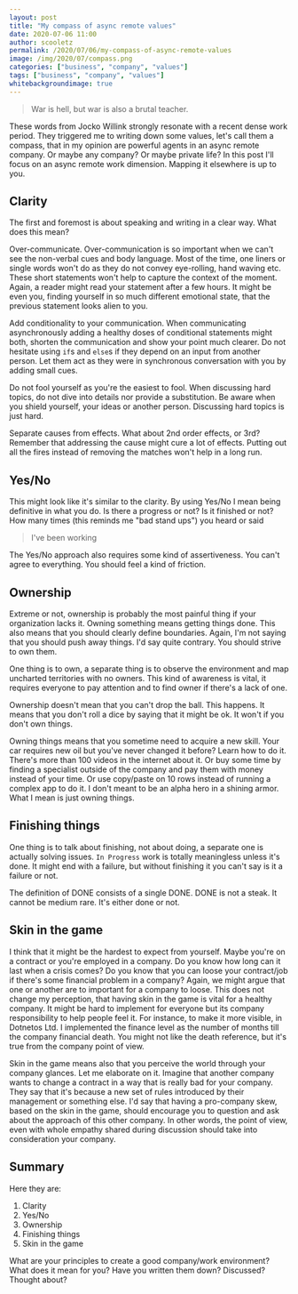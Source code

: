```yaml
---
layout: post
title: "My compass of async remote values"
date: 2020-07-06 11:00
author: scooletz
permalink: /2020/07/06/my-compass-of-async-remote-values
image: /img/2020/07/compass.png
categories: ["business", "company", "values"]
tags: ["business", "company", "values"]
whitebackgroundimage: true
---
```


> War is hell, but war is also a brutal teacher.

These words from Jocko Willink strongly resonate with a recent dense work period. They triggered me to writing down some values, let's call them a compass, that in my opinion are powerful agents in an async remote company. Or maybe any company? Or maybe private life? In this post I'll focus on an  async remote work dimension. Mapping it elsewhere is up to you.

## Clarity

The first and foremost is about speaking and writing in a clear way. What does this mean?

Over-communicate. Over-communication is so important when we can't see the non-verbal cues and body language. Most of the time, one liners or single words won't do as they do not convey eye-rolling, hand waving etc. These short statements won't help to capture the context of the moment. Again, a reader might read your statement after a few hours. It might be even you, finding yourself in so much different emotional state, that the previous statement looks alien to you.

Add conditionality to your communication. When communicating asynchronously adding a healthy doses of conditional statements might both, shorten the communication and show your point much clearer. Do not hesitate using `if`s and `else`s if they depend on an input from another person. Let them act as they were in synchronous conversation with you by adding small cues.

Do not fool yourself as you're the easiest to fool. When discussing hard topics, do not dive into details nor provide a substitution. Be aware when you shield yourself, your ideas or another person. Discussing hard topics is just hard.

Separate causes from effects. What about 2nd order effects, or 3rd? Remember that addressing the cause might cure a lot of effects. Putting out all the fires instead of removing the matches won't help in a long run.

## Yes/No

This might look like it's similar to the clarity. By using Yes/No I mean being definitive in what you do. Is there a progress or not? Is it finished or not? How many times (this reminds me "bad stand ups") you heard or said

> I've been working

The Yes/No approach also requires some kind of assertiveness. You can't agree to everything. You should feel a kind of friction.

## Ownership

Extreme or not, ownership is probably the most painful thing if your organization lacks it. Owning something means getting things done. This also means that you should clearly define boundaries. Again, I'm not saying that you should push away things. I'd say quite contrary. You should strive to own them.

One thing is to own, a separate thing is to observe the environment and map uncharted territories with no owners. This kind of awareness is vital, it requires everyone to pay attention and to find owner if there's a lack of one.

Ownership doesn't mean that you can't drop the ball. This happens. It means that you don't roll a dice by saying that it might be ok. It won't if you don't own things.

Owning things means that you sometime need to acquire a new skill. Your car requires new oil but you've never changed it before? Learn how to do it. There's more than 100 videos in the internet about it. Or buy some time by finding a specialist outside of the company and pay them with money instead of your time. Or use copy/paste on 10 rows instead of running a complex app to do it. I don't meant to be an alpha hero in a shining armor. What I mean is just owning things.

## Finishing things

One thing is to talk about finishing, not about doing, a separate one is actually solving issues. `In Progress` work is totally meaningless unless it's done. It might end with a failure, but without finishing it you can't say is it a failure or not.

The definition of DONE consists of a single DONE. DONE is not a steak. It cannot be medium rare. It's either done or not.

## Skin in the game

I think that it might be the hardest to expect from yourself. Maybe you're on a contract or you're employed in a company. Do you know how long can it last when a crisis comes? Do you know that you can loose your contract/job if there's some financial problem in a company? Again, we might argue that one or another are to important for a company to loose. This does not change my perception, that having skin in the game is vital for a healthy company. It might be hard to implement for everyone but its company responsibility to help people feel it. For instance, to make it more visible, in Dotnetos Ltd. I implemented the finance level as the number of months till the company financial death. You might not like the death reference, but it's true from the company point of view.

Skin in the game means also that you perceive the world through your company glances. Let me elaborate on it. Imagine that another company wants to change a contract in a way that is really bad for your company. They say that it's because a new set of rules introduced by their management or something else. I'd say that having a pro-company skew, based on the skin in the game, should encourage you to question and ask about the approach of this other company. In other words, the point of view, even with whole empathy shared during discussion should take into consideration your company.

## Summary

Here they are:

1. Clarity
1. Yes/No
1. Ownership
1. Finishing things
1. Skin in the game

What are your principles to create a good company/work environment? What does it mean for you? Have you written them down? Discussed? Thought about?
